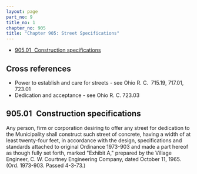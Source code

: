 ```yaml
---
layout: page
part_no: 9
title_no: 1
chapter_no: 905
title: "Chapter 905: Street Specifications"
---
```


* [905.01   Construction specifications](#90501-construction-specifications)

## Cross references

* Power to establish and care for streets - see Ohio R. C.  715.19, 717.01,
723.01
* Dedication and acceptance - see Ohio R. C. 723.03

## 905.01   Construction specifications

Any person, firm or corporation desiring to offer any street for dedication to
the Municipality shall construct such street of concrete, having a width of at
least twenty-four feet, in accordance with the design, specifications and
standards attached to original Ordinance 1973-903 and made a part hereof as
though fully set forth, marked "Exhibit A," prepared by the Village Engineer, C.
W. Courtney Engineering Company, dated October 11, 1965.  
(Ord. 1973-903. Passed 4-3-73.)
